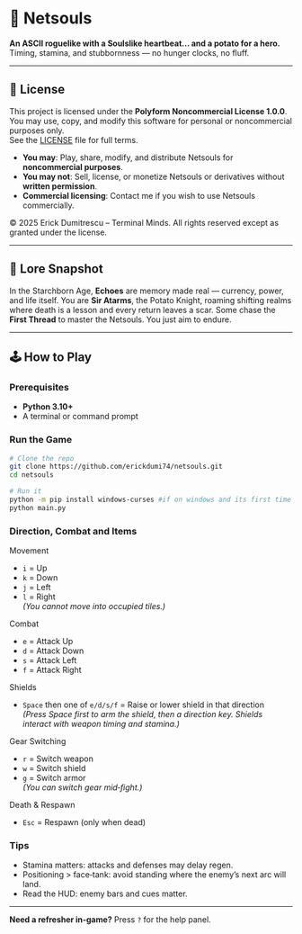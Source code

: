 # 🥔 Netsouls

**An ASCII roguelike with a Soulslike heartbeat… and a potato for a hero.**  
Timing, stamina, and stubbornness — no hunger clocks, no fluff.

---

## 📄 License
This project is licensed under the **Polyform Noncommercial License 1.0.0**.  
You may use, copy, and modify this software for personal or noncommercial purposes only.  
See the [LICENSE](LICENSE) file for full terms.

- **You may**: Play, share, modify, and distribute Netsouls for **noncommercial purposes**.
- **You may not**: Sell, license, or monetize Netsouls or derivatives without **written permission**.
- **Commercial licensing**: Contact me if you wish to use Netsouls commercially.

© 2025 Erick Dumitrescu – Terminal Minds. All rights reserved except as granted under the license.

---

## 📜 Lore Snapshot
In the Starchborn Age, **Echoes** are memory made real — currency, power, and life itself. You are **Sir Atarms**, the Potato Knight, roaming shifting realms where death is a lesson and every return leaves a scar. Some chase the **First Thread** to master the Netsouls. You just aim to endure.

---

## 🕹 How to Play

### Prerequisites
- **Python 3.10+**
- A terminal or command prompt

### Run the Game
```bash
# Clone the repo
git clone https://github.com/erickdumi74/netsouls.git
cd netsouls

# Run it
python -m pip install windows-curses #if on windows and its first time playing
python main.py
```
### Direction, Combat and Items

Movement
- `i` = Up
- `k` = Down
- `j` = Left
- `l` = Right  
_(You cannot move into occupied tiles.)_

Combat
- `e` = Attack Up
- `d` = Attack Down
- `s` = Attack Left
- `f` = Attack Right

Shields
- `Space` then one of `e/d/s/f` = Raise or lower shield in that direction  
  _(Press Space first to arm the shield, then a direction key. Shields interact with weapon timing and stamina.)_

Gear Switching
- `r` = Switch weapon
- `w` = Switch shield
- `g` = Switch armor  
_(You can switch gear mid‑fight.)_

Death & Respawn
- `Esc` = Respawn (only when dead)


### Tips
- Stamina matters: attacks and defenses may delay regen.
- Positioning > face‑tank: avoid standing where the enemy’s next arc will land.
- Read the HUD: enemy bars and cues matter.

---

**Need a refresher in‑game?** Press `?` for the help panel.